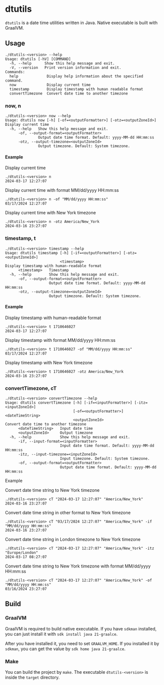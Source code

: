 # dtutils

`dtutils` is a date time utilities written in Java. Native executable is built with GraalVM. 

## Usage

```
./dtutils-<version> --help
Usage: dtutils [-hV] [COMMAND]
  -h, --help      Show this help message and exit.
  -V, --version   Print version information and exit.
Commands:
  help             Display help information about the specified command.
  now              Display current time
  timestamp        Display timestamp with human readable format
  convertTimezone  Convert date time to another timezone
```

### now, n

```
./dtutils-<version> now --help
Usage: dtutils now [-h] [-of=<outputFormatter>] [-otz=<outputZoneId>]
Display current time
  -h, --help   Show this help message and exit.
      -of, --output-format=<outputFormatter>
               Output date time format. Default: yyyy-MM-dd HH:mm:ss
      -otz, --output-timezone=<outputZoneId>
               Output timezone. Default: System timezone.
```

#### Example

Display current time

```
./dtutils-<version> n
2024-03-17 12:27:07
```

Display current time with format MM/dd/yyyy HH:mm:ss

```
./dtutils-<version> n -of "MM/dd/yyyy HH:mm:ss"
03/17/2024 12:27:07
```

Display current time with New York timezone

```
./dtutils-<version> n -otz America/New_York
2024-03-16 23:27:07
```

### timestamp, t

```
./dtutils-<version> timestamp --help
Usage: dtutils timestamp [-h] [-if=<outputFormatter>] [-otz=<outputZoneId>]
                         <timestamp>
Display timestamp with human-readable format
      <timestamp>   Timestamp
  -h, --help        Show this help message and exit.
      -of, --output-format=<outputFormatter>
                    Output date time format. Default: yyyy-MM-dd HH:mm:ss
      -otz, --output-timezone=<outputZoneId>
                    Output timezone. Default: System timezone.
```

#### Example

Display timestamp with human-readable format

```
./dtutils-<version> t 1710646027
2024-03-17 12:27:07
```

Display timestamp with format MM/dd/yyyy HH:mm:ss

```
./dtutils-<version> t 1710646027 -of "MM/dd/yyyy HH:mm:ss"
03/17/2024 12:27:07
```

Display timestamp with New York timezone

```
./dtutils-<version> t 1710646027 -otz America/New_York
2024-03-16 23:27:07
```

### convertTimezone, cT

```
./dtutils-<version> convertTimezone --help
Usage: dtutils convertTimezone [-h] [-if=<inputFormatter>] [-itz=<inputZoneId>]
                               [-of=<outputFormatter>] <dateTimeString>
                               <outputZoneId>
Convert date time to another timezone
      <dateTimeString>   Input date time
      <outputZoneId>     Output timezone
  -h, --help             Show this help message and exit.
      -if, --input-format=<inputFormatter>
                         Input date time format. Default: yyyy-MM-dd HH:mm:ss
      -itz, --input-timezone=<inputZoneId>
                         Input timezone. Default: System timezone.
      -of, --output-format=<outputFormatter>
                         Output date time format. Default: yyyy-MM-dd HH:mm:ss
```

Example

Convert date time string to New York timezone

```
./dtutils-<version> cT "2024-03-17 12:27:07" "America/New_York"
2024-03-16 23:27:07
```

Convert date time string in other format to New York timezone

```
./dtutils-<version> cT "03/17/2024 12:27:07" "America/New_York" -if "MM/dd/yyyy HH:mm:ss"
2024-03-16 23:27:07
```

Convert date time string in London timezone to New York timezone

```
./dtutils-<version> cT "2024-03-17 12:27:07" "America/New_York" -itz "Europe/London"
2024-03-17 08:27:07
```

Convert date time string to New York timezone with format MM/dd/yyyy HH:mm:ss

```
./dtutils-<version> cT "2024-03-17 12:27:07" "America/New_York" -of "MM/dd/yyyy HH:mm:ss"
03/16/2024 23:27:07
```

## Build

### GraalVM

GraalVM is required to build native executable. If you have `sdkman` installed, you can just install it with `sdk install java 21-graalce`.

After you have installed it, you need to set `GRAALVM_HOME`. If you installed it by `sdkman`, you can get the value by `sdk home java 21-graalce`.

### Make

You can build the project by `make`. The executable `dtutils-<version>` is inside the `target` directory.
